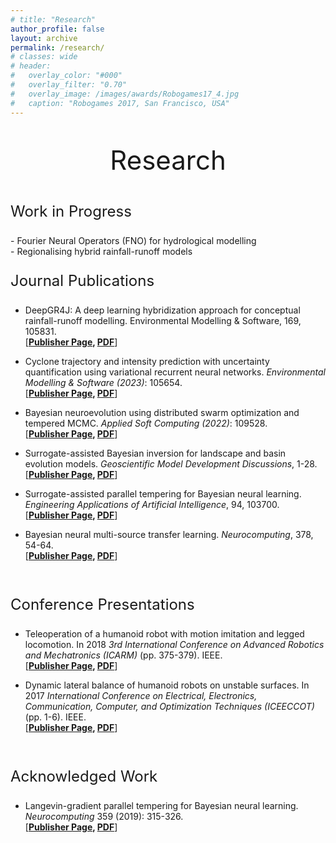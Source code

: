```yaml
---
# title: "Research"
author_profile: false
layout: archive
permalink: /research/
# classes: wide
# header:
#   overlay_color: "#000"
#   overlay_filter: "0.70"
#   overlay_image: /images/awards/Robogames17_4.jpg
#   caption: "Robogames 2017, San Francisco, USA"
---
```

<p style="text-align: center; font-size:42px;"> Research </p>
<p style="text-align: left; font-size:24px;"> Work in Progress </p>
- Fourier Neural Operators (FNO) for hydrological modelling <br>
- Regionalising hybrid rainfall-runoff models <br>

<p style="text-align: left; font-size:24px;"> Journal Publications </p>

- DeepGR4J: A deep learning hybridization approach for conceptual rainfall-runoff modelling. Environmental Modelling & Software, 169, 105831. <br>
\[**[Publisher Page](https://www.sciencedirect.com/science/article/pii/S1364815223002177), [PDF](https://github.com/arpit-kapoor/Research/raw/main/2023/Kapoor_EMS2023-DeepGR4J.pdf)**\]

- Cyclone trajectory and intensity prediction with uncertainty quantification using variational recurrent neural networks. *Environmental Modelling & Software (2023)*: 105654. <br>
\[**[Publisher Page](https://www.sciencedirect.com/science/article/abs/pii/S1364815223000403), [PDF](https://github.com/arpit-kapoor/Research/raw/main/2023/Kapoor_EMS2023.pdf)**\]


 - Bayesian neuroevolution using distributed swarm optimization and tempered MCMC. *Applied Soft Computing (2022)*: 109528. <br>
 \[**[Publisher Page](https://www.sciencedirect.com/science/article/pii/S1568494622006056), [PDF](https://github.com/arpit-kapoor/Research/raw/main/2022/Kapoor_ASOC2022.pdf)**\]

 - Surrogate-assisted Bayesian inversion for landscape and basin evolution models. *Geoscientific Model Development Discussions*, 1-28. <br>
 \[**[Publisher Page](https://gmd.copernicus.org/articles/13/2959/2020/gmd-13-2959-2020.html), [PDF](https://github.com/arpit-kapoor/Research/raw/main/2020/Chandra_GMD2020.pdf)**\]

 - Surrogate-assisted parallel tempering for Bayesian neural learning. *Engineering Applications of Artificial Intelligence*, 94, 103700. <br>
 \[**[Publisher Page](https://www.sciencedirect.com/science/article/abs/pii/S0952197620301299), [PDF](https://github.com/arpit-kapoor/Research/raw/main/2020/Chandra_EngAppAI2020.pdf)**\]

 - Bayesian neural multi-source transfer learning. *Neurocomputing*, 378, 54-64. <br>
 \[**[Publisher Page](https://www.sciencedirect.com/science/article/abs/pii/S0925231219314213), [PDF](https://github.com/arpit-kapoor/Research/raw/main/2020/Chandra_NC2020.pdf)**\]

<br>

<p style="text-align: left; font-size:24px;"> Conference Presentations </p> 

 - Teleoperation of a humanoid robot with motion imitation and legged locomotion. In 2018 *3rd International Conference on Advanced Robotics and Mechatronics (ICARM)* (pp. 375-379). IEEE. <br>
 \[**[Publisher Page](https://ieeexplore.ieee.org/document/8610719), [PDF](https://github.com/arpit-kapoor/Research/raw/main/2018/Teleop2018.pdf)**\]

 - Dynamic lateral balance of humanoid robots on unstable surfaces. In 2017 *International Conference on Electrical, Electronics, Communication, Computer, and Optimization Techniques (ICEECCOT)* (pp. 1-6). IEEE. <br>
 \[**[Publisher Page](https://ieeexplore.ieee.org/abstract/document/8284564), [PDF](https://github.com/arpit-kapoor/Research/raw/main/2017/Dynamic2017.pdf)**\]

<br>

<p style="text-align: left; font-size:24px;"> Acknowledged Work</p> 

 - Langevin-gradient parallel tempering for Bayesian neural learning. *Neurocomputing* 359 (2019): 315-326. <br>
  \[**[Publisher Page](https://www.sciencedirect.com/science/article/abs/pii/S0925231219308069), [PDF](https://github.com/arpit-kapoor/Research/raw/main/2019/Chandra_LangevinNeurocom2019.pdf)**\]

